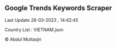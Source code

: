 

## Google Trends Keywords Scraper 
 
Last Update 28-03-2023 , 14:42:45

Country List :
VIETNAM.json



© Abdul Muttaqin 
